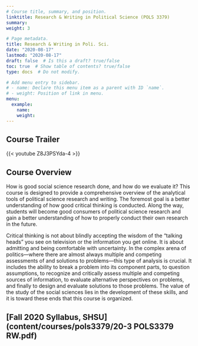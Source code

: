 ```yaml
---
# Course title, summary, and position.
linktitle: Research & Writing in Political Science (POLS 3379)
summary: 
weight: 3

# Page metadata.
title: Research & Writing in Poli. Sci.
date: "2020-08-17"
lastmod: "2020-08-17"
draft: false  # Is this a draft? true/false
toc: true  # Show table of contents? true/false
type: docs  # Do not modify.

# Add menu entry to sidebar.
# - name: Declare this menu item as a parent with ID `name`.
# - weight: Position of link in menu.
menu: 
  example:
    name: 
    weight: 
---
```

## Course Trailer

{{< youtube Z8J3PSYda-4 >}}

## Course Overview

How is good social science research done, and how do we evaluate it? This course is designed to provide a comprehensive overview of the analytical tools of political science research and writing. The foremost goal is a better understanding of how good critical thinking is conducted. Along the way, students will become good consumers of political science research and gain a better understanding of how to properly conduct their own research in the future. 

Critical thinking is not about blindly accepting the wisdom of the “talking heads” you see on television or the information you get online. It is about admitting and being comfortable with uncertainty. In the complex arena of politics—where there are almost always multiple and competing assessments of and solutions to problems—this type of analysis is crucial. It includes the ability to break a problem into its component parts, to question assumptions, to recognize and critically assess multiple and competing sources of information, to evaluate alternative perspectives on problems, and finally to design and evaluate solutions to those problems. The value of the study of the social sciences lies in the development of these skills, and it is toward these ends that this course is organized.

## [Fall 2020 Syllabus, SHSU](content/courses/pols3379/20-3 POLS3379 RW.pdf)


